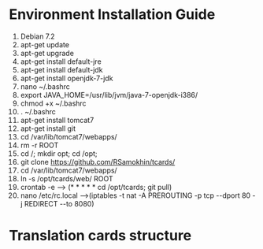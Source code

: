 Environment Installation Guide
======
1. Debian 7.2
2. apt-get update
3. apt-get upgrade
8. apt-get install default-jre
9. apt-get install default-jdk
10. apt-get install openjdk-7-jdk
11. nano ~/.bashrc
12. export JAVA_HOME=/usr/lib/jvm/java-7-openjdk-i386/
13. chmod +x ~/.bashrc 
14. . ~/.bashrc
15. apt-get install tomcat7
20. apt-get install git
21. cd /var/lib/tomcat7/webapps/
22. rm -r ROOT
27. cd /; mkdir opt; cd /opt;
28. git clone https://github.com/RSamokhin/tcards/
29. cd /var/lib/tomcat7/webapps/
29. ln -s /opt/tcards/web/ ROOT
30. crontab -e --> (* * * * * cd /opt/tcards; git pull)
31. nano /etc/rc.local -->(iptables -t nat -A PREROUTING -p tcp --dport 80 -j REDIRECT --to 8080)


Translation cards structure
======
